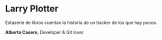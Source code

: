 # Larry Plotter

Estaserie de libros cuentan la historia de un hacker de los que hay pocos.


**Alberto Casero**, Developer & Git lover


